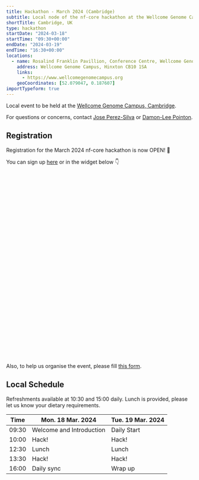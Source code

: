 ```yaml
---
title: Hackathon - March 2024 (Cambridge)
subtitle: Local node of the nf-core hackathon at the Wellcome Genome Campus, Cambridge.
shortTitle: Cambridge, UK
type: hackathon
startDate: "2024-03-18"
startTime: "09:30+00:00"
endDate: "2024-03-19"
endTime: "16:30+00:00"
locations:
  - name: Rosalind Franklin Pavillion, Conference Centre, Wellcome Genome Campus
    address: Wellcome Genome Campus, Hinxton CB10 1SA
    links:
      - https://www.wellcomegenomecampus.org
    geoCoordinates: [52.079047, 0.187607]
importTypeform: true
---
```


Local event to be held at the [Wellcome Genome Campus, Cambridge](https://goo.gl/maps/k3fuhxd6R8Tnuoay8).

For questions or concerns, contact [<i class="fab fa-slack"></i> Jose Perez-Silva](https://nfcore.slack.com/team/U04M3B2QSDQ) or [<i class="fab fa-slack"></i> Damon-Lee Pointon](https://sanger.slack.com/team/U0283HRRMB6).

## Registration

Registration for the March 2024 nf-core hackathon is now OPEN! 🎉

You can sign up [here](https://seqera.typeform.com/mar24hackathon) or in the widget below 👇

<div data-tf-widget="YVGRCa8c" style="width:100%;height:500px;color:#FFFFFF;"></div>

Also, to help us organise the event, please fill [this form](https://forms.gle/BXHjAJtntPajfu4aA).

## Local Schedule

Refreshments available at 10:30 and 15:00 daily. Lunch is provided, please let us know your dietary requirements.

<div class="table-responsive">
    <table class="table table-hover table-sm table-bordered">
        <thead>
            <tr>
                <th>Time</th>
                <th>Mon. 18 Mar. 2024</th>
                <th>Tue. 19 Mar. 2024</th>
            </tr>
            </thead>
            <tbody>
            <tr>
                <td data-timestamp="1679905800" data-timeformat="HH:mm z">09:30</td>
                <td background-color:navy; rowspan="1">Welcome and Introduction</td>
                <td background-color:navy; rowspan="1">Daily Start</td>
            </tr>
                <td data-timestamp="1679907600" data-timeformat="HH:mm z">10:00</td>
                <td rowspan="1">Hack!</td>
                <td rowspan="1">Hack!</td>
            </tr>
            <tr>
                <td data-timestamp="1679918400" data-timeformat="HH:mm z">12:30</td>
                <td rowspan="1">Lunch</td>
                <td rowspan="1">Lunch</td>
            </tr>
            <tr>
                <td data-timestamp="1679922000" data-timeformat="HH:mm z">13:30</td>
                <td rowspan="1">Hack!</td>
                <td rowspan="1">Hack!</td>
            </tr>
            <tr>
                <td data-timestamp="1679932800"  data-timeformat="HH:mm z">16:00</td>
                <td>Daily sync</td>
                <td>Wrap up</td>
            </tr>
        </tbody>
    </table>
</div>
